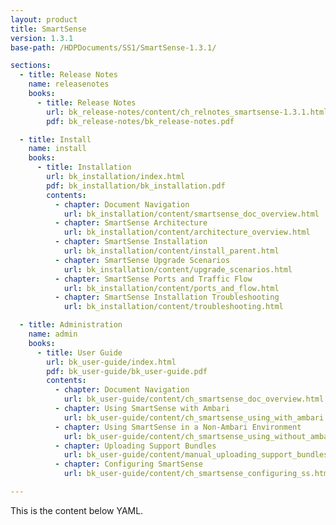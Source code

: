 ```yaml
---
layout: product
title: SmartSense
version: 1.3.1
base-path: /HDPDocuments/SS1/SmartSense-1.3.1/

sections:
  - title: Release Notes
    name: releasenotes
    books:
      - title: Release Notes
        url: bk_release-notes/content/ch_relnotes_smartsense-1.3.1.html
        pdf: bk_release-notes/bk_release-notes.pdf

  - title: Install
    name: install
    books:
      - title: Installation
        url: bk_installation/index.html
        pdf: bk_installation/bk_installation.pdf
        contents:
          - chapter: Document Navigation
            url: bk_installation/content/smartsense_doc_overview.html
          - chapter: SmartSense Architecture
            url: bk_installation/content/architecture_overview.html
          - chapter: SmartSense Installation
            url: bk_installation/content/install_parent.html
          - chapter: SmartSense Upgrade Scenarios
            url: bk_installation/content/upgrade_scenarios.html
          - chapter: SmartSense Ports and Traffic Flow
            url: bk_installation/content/ports_and_flow.html
          - chapter: SmartSense Installation Troubleshooting
            url: bk_installation/content/troubleshooting.html

  - title: Administration
    name: admin
    books:
      - title: User Guide
        url: bk_user-guide/index.html
        pdf: bk_user-guide/bk_user-guide.pdf
        contents:
          - chapter: Document Navigation
            url: bk_user-guide/content/ch_smartsense_doc_overview.html
          - chapter: Using SmartSense with Ambari
            url: bk_user-guide/content/ch_smartsense_using_with_ambari.html
          - chapter: Using SmartSense in a Non-Ambari Environment
            url: bk_user-guide/content/ch_smartsense_using_without_ambari.html
          - chapter: Uploading Support Bundles
            url: bk_user-guide/content/manual_uploading_support_bundles.html
          - chapter: Configuring SmartSense
            url: bk_user-guide/content/ch_smartsense_configuring_ss.html

---
```


This is the content below YAML.
